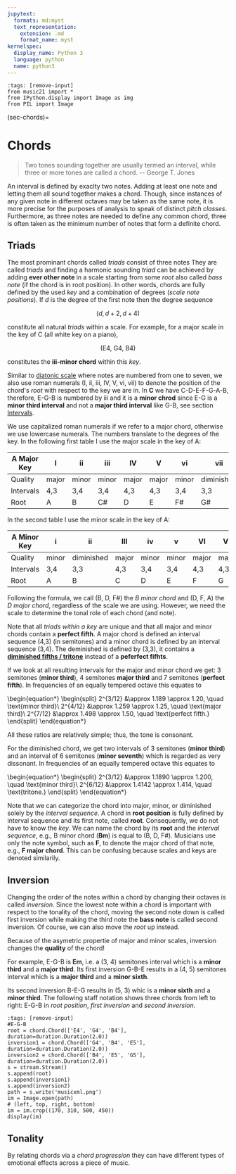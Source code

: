 ```yaml
---
jupytext:
  formats: md:myst
  text_representation:
    extension: .md
    format_name: myst
kernelspec:
  display_name: Python 3
  language: python
  name: python3
---
```


```{code-cell} python3
:tags: [remove-input]
from music21 import *
from IPython.display import Image as img
from PIL import Image
```

(sec-chords)=
# Chords

>Two tones sounding together are usually termed an interval, while three or more tones are called a chord. -- George T. Jones

An interval is defined by exaclty two notes.
Adding at least one note and letting them all sound together makes a chord.
Though, since instances of any given note in different octaves may be taken as the same note, it is more precise for the purposes of analysis to speak of distinct *pitch classes*.
Furthermore, as three notes are needed to define any common chord, three is often taken as the minimum number of notes that form a definite chord.

## Triads

The most prominant chords called *triads* consist of three notes
They are called *triads* and finding a harmonic sounding *triad* can be achieved by adding **ever other note** in a scale starting from some *root* also called *bass note* (if the chord is in root position).
In other words, chords are fully defined by the used *key* and a combination of degrees (*scale note positions*).
If $d$ is the degree of the first note then the degree sequence

$$(d, d+2, d+4)$$

constitute all natural *triads* within a scale.
For example, for a major scale in the key of C (all white key on a piano),

$$(\text{E4, G4, B4})$$

constitutes the **iii-minor chord** within this *key*.

Similar to [diatonic scale](sec-diatonic-scale) where notes are numbered from one to seven, we also use roman numerals (I, ii, iii, IV, V, vi, vii) to denote the position of the chord's *root* with respect to the key we are in.
In **C** we have C-D-E-F-G-A-B, therefore, E-G-B is numbered by iii and it is a **minor chrod** since E-G is a **minor third interval** and not a **major third interval** like G-B, see section [Intervals](sec-intervals).

We use capitalized roman numerals if we refer to a major chord, otherwise we use lowercase numerals.
The numbers translate to the degrees of the key.
In the following first table I use the major scale in the key of A:

| A Major Key | I     | ii    | iii   | IV    | V     | vi    | vii           |
| ----------- | ----- | ----- | ----- | ----- | ----- | ----- | ------------- |
| Quality     | major | minor | minor | major | major | minor | diminished    |
| Intervals   | 4,3   | 3,4   | 3,4   | 4,3   | 4,3   | 3,4   | 3,3           |
| Root        | A     | B     | C#    | D     | E     | F#    | G#            |

In the second table I use the minor scale in the key of A:

| A Minor Key | i     | ii         | III   | iv    | v     | VI    | VII   |
| ----------- | ----- | ---------- | ----- | ----- | ----- | ----- | ------|
| Quality     | minor | diminished | major | minor | minor | major | major |
| Intervals   | 3,4   | 3,3        | 4,3   | 3,4   | 3,4   | 4,3   | 4,3   |
| Root        | A     | B          | C     | D     | E     | F     | G     |

Following the formula, we call (B, D, F#) the *B minor chord* and (D, F, A) the *D major chord*, regardless of the scale we are using.
However, we need the scale to determine the tonal role of each chord (and note).

Note that all *triads within a key* are unique and that all major and minor chords contain a **perfect fifth**.
A major chord is defined an interval sequence (4,3) (in semitones) and a minor chord is defined by an interval sequence (3,4).
The deminished is defined by (3,3), it contains a **[diminished fifths / tritone](sec-tritone)** instead of a **peferfect fifhts**.

If we look at all resulting intervals for the major and minor chord we get: 3 semitones (**minor third**), 4 semitones **major third** and 7 semitones (**perfect fifth**).
In frequencies of an equally tempered octave this equates to 

\begin{equation*}
\begin{split}
2^{3/12} &\approx 1.189 \approx 1.20,  \quad \text{minor third}\\
2^{4/12} &\approx 1.259 \approx 1.25, \quad \text{major third}\\
2^{7/12} &\approx 1.498 \approx 1.50,  \quad \text{perfect fifth.}
\end{split}
\end{equation*}

All these ratios are relatively simple; thus, the tone is consonant. 

For the diminished chord, we get two intervals of 3 semitones (**minor third**) and an interval of 6 semitones (**minor seventh**) which is regarded as very dissonant.
In frequencies of an equally tempered octave this equates to 

\begin{equation*}
\begin{split}
2^{3/12} &\approx 1.1890 \approx 1.200, \quad \text{minor third}\\
2^{6/12} &\approx 1.4142 \approx 1.414, \quad \text{tritone.}
\end{split}
\end{equation*}

Note that we can categorize the chord into major, minor, or diminished solely by the *interval sequence*.
A chord in **root position** is fully defined by interval sequence and its first note, called **root**.
Consequently, we do not have to know the *key*.
We can name the chord by its **root** and the *interval sequence*, e.g., B minor chord (**Bm**) is equal to (B, D, F#).
Musicians use only the note symbol, such as **F**, to denote the major chord of that note, e.g., **F major chord**.
This can be confusing because scales and keys are denoted similarily.

## Inversion

Changing the order of the notes within a chord by changing their octaves is called *inversion*.
Since the lowest note within a chord is important with respect to the tonality of the chord, moving the second note down is called first inversion while making the third note the **bass note** is called second inversion.
Of course, we can also move the *root* up instead.

Because of the asymetric propertie of major and minor scales, inversion changes the **quality** of the chord!

For example, E-G-B is **Em**, i.e. a (3, 4) semitones interval which is a **minor third** and a **major third**.
Its first inversion G-B-E results in a (4, 5) semitones interval which is a **major third** and a **minor sixth**.

Its second inversion B-E-G results in (5, 3) whic is a **minor sixth** and a **minor third**.
The following staff notation shows three chords from left to right: E-G-B in *root position*, *first inversion* and *second inversion*.

```{code-cell} python3
:tags: [remove-input]
#E-G-B
root = chord.Chord(['E4', 'G4', 'B4'], duration=duration.Duration(2.0))
inversion1 = chord.Chord(['G4', 'B4', 'E5'], duration=duration.Duration(2.0))
inversion2 = chord.Chord(['B4', 'E5', 'G5'], duration=duration.Duration(2.0))
s = stream.Stream()
s.append(root)
s.append(inversion1)
s.append(inversion2)
path = s.write('musicxml.png')
im = Image.open(path)
# (left, top, right, bottom)
im = im.crop((170, 310, 500, 450))
display(im)
```

## Tonality

By relating chords via a *chord progression* they can have different types of emotional effects across a piece of music.
